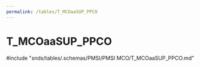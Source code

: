 ```yaml
---
permalink: /tables/T_MCOaaSUP_PPCO
---
```

# T\_MCOaaSUP\_PPCO
<!-- SPDX-License-Identifier: MPL-2.0 -->

<!-- ATTENTION : Ne pas supprimer ou modifier la ligne ci-dessous -->
#include "snds/tables/.schemas/PMSI/PMSI MCO/T_MCOaaSUP_PPCO.md"
<!-- ATTENTION : Ne pas supprimer ou modifier la ligne ci-dessus -->
